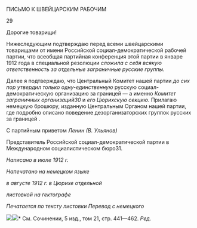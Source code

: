 ПИСЬМО К ШВЕЙЦАРСКИМ РАБОЧИМ

  

29

  

Дорогие товарищи!

Нижеследующим подтверждаю перед всеми швейцарскими товарищами от имени Российской социал-демократической рабочей партии, что всеобщая партийная конфе­ренция этой партии в январе 1912 года в специальной резолюции _сложила с себя вся­кую ответственность за отдельные заграничные русские группы._

Далее я подтверждаю, что Центральный Комитет нашей партии _до сих пор утвердил_ _только одну-единственную_ русскую социал-демократическую организацию за грани­цей — а именно _Комитет заграничных организаций30_ и _его Цюрихскую секцию._ Прила­гаю немецкую брошюру, изданную Центральным Органом нашей партии, где подробно описано поведение дезорганизаторских группок русских за границей .

С партийным приветом _Ленин (В. Ульянов)_

Представитель Российской социал-демократической партии в Международном социалистическом бюро31.

  

_Написано в июле 1912 г._

_Напечатано на немецком языке_

_в августе 1912 г. в Цюрихе отдельной_

_листовкой на гектографе_

  

_Печатается по тексту листовки_ _Перевод с немецкого_

  

![](file:///C:/Users/bot32/AppData/Local/Temp/msohtmlclip1/01/clip_image001.png)![](file:///C:/Users/bot32/AppData/Local/Temp/msohtmlclip1/01/clip_image002.png)* См. Сочинении, 5 изд., том 21, стр. 441—462. _Ред._